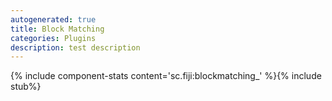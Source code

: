 ```yaml
---
autogenerated: true
title: Block Matching
categories: Plugins
description: test description
---
```


{% include component-stats content='sc.fiji:blockmatching\_' %}{% include stub%}




